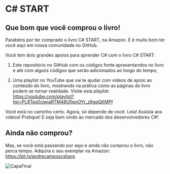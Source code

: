 # C# START

## Que bom que você comprou o livro!

Parabéns por ter comprado o livro C# START, na Amazon. E é muito bom ter você aqui em nossa comunidade no GitHub.

Você tem dois grandes apoios para aprender C# com o livro C# START:

1) Este repositório no GitHub com os códigos fonte apresentandos no livro e até com alguns códigos que serão adicionados ao longo do tempo;

2) Uma playlist no YouTube que vai te ajudar com vídeos de apoio ao conteúdo do livro, mostrando na prática como as páginas do livro podem se tornar realidade. Visite esta playlist: https://youtube.com/playlist?list=PL8Tes0ciwiaRTM48U0pnOYr_z8gqQXMPf

Você está no caminho certo. Agora, só depende de você. Leia! Assista aos vídeos! Pratique! E seja bem vindo ao mercado dos desenvolvedores C#!

## Ainda não comprou?

Mas, se você está passando por aqui e ainda não comprou o livro, não perca tempo. Adquira o seu exemplar na Amazon: https://bit.ly/andrecamposcsharp

![CapaFinal](https://user-images.githubusercontent.com/41524488/142886978-ea8be342-ad0a-4028-9993-dd38bd38a310.jpg)
